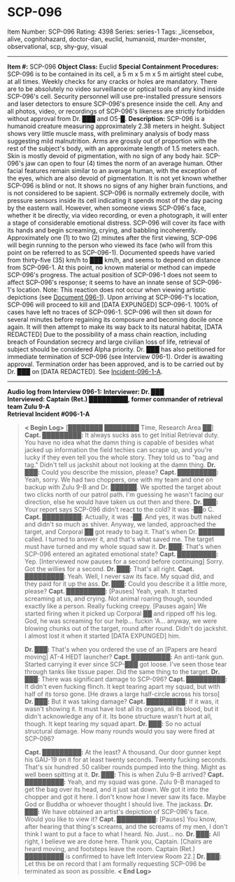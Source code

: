 # SCP-096
Item Number: SCP-096
Rating: 4398
Series: series-1
Tags: _licensebox, alive, cognitohazard, doctor-dan, euclid, humanoid, murder-monster, observational, scp, shy-guy, visual

---

**Item #:** SCP-096
**Object Class:** Euclid
**Special Containment Procedures:** SCP-096 is to be contained in its cell, a 5 m x 5 m x 5 m airtight steel cube, at all times. Weekly checks for any cracks or holes are mandatory. There are to be absolutely no video surveillance or optical tools of any kind inside SCP-096's cell. Security personnel will use pre-installed pressure sensors and laser detectors to ensure SCP-096's presence inside the cell.
Any and all photos, video, or recordings of SCP-096's likeness are strictly forbidden without approval from Dr. ███ and O5-█.
**Description:** SCP-096 is a humanoid creature measuring approximately 2.38 meters in height. Subject shows very little muscle mass, with preliminary analysis of body mass suggesting mild malnutrition. Arms are grossly out of proportion with the rest of the subject's body, with an approximate length of 1.5 meters each. Skin is mostly devoid of pigmentation, with no sign of any body hair.
SCP-096's jaw can open to four (4) times the norm of an average human. Other facial features remain similar to an average human, with the exception of the eyes, which are also devoid of pigmentation. It is not yet known whether SCP-096 is blind or not. It shows no signs of any higher brain functions, and is not considered to be sapient.
SCP-096 is normally extremely docile, with pressure sensors inside its cell indicating it spends most of the day pacing by the eastern wall. However, when someone views SCP-096's face, whether it be directly, via video recording, or even a photograph, it will enter a stage of considerable emotional distress. SCP-096 will cover its face with its hands and begin screaming, crying, and babbling incoherently. Approximately one (1) to two (2) minutes after the first viewing, SCP-096 will begin running to the person who viewed its face (who will from this point on be referred to as SCP-096-1).
Documented speeds have varied from thirty-five (35) km/h to ███ km/h, and seems to depend on distance from SCP-096-1. At this point, no known material or method can impede SCP-096's progress. The actual position of SCP-096-1 does not seem to affect SCP-096's response; it seems to have an innate sense of SCP-096-1's location. Note: This reaction does not occur when viewing artistic depictions (see [Document 096-1](/document-096-1)).
Upon arriving at SCP-096-1's location, SCP-096 will proceed to kill and [DATA EXPUNGED] SCP-096-1. 100% of cases have left no traces of SCP-096-1. SCP-096 will then sit down for several minutes before regaining its composure and becoming docile once again. It will then attempt to make its way back to its natural habitat, [DATA REDACTED]
Due to the possibility of a mass chain reaction, including breach of Foundation secrecy and large civilian loss of life, retrieval of subject should be considered Alpha priority.
Dr. ███ has also petitioned for immediate termination of SCP-096 (see Interview 096-1). Order is awaiting approval. Termination order has been approved, and is to be carried out by Dr. ███ on [DATA REDACTED]. See [Incident-096-1-A](/incident-096-1-a).
* * *
**Audio log from Interview 096-1:**
**Interviewer: Dr. ███**  
**Interviewed: Captain (Ret.) █████████, former commander of retrieval team Zulu 9-A**  
**Retrieval Incident #096-1-A**
> **< Begin Log>**
> [████████ ████████ Time, Research Area ██]
> **Capt. █████████:** It always sucks ass to get Initial Retrieval duty. You have no idea what the damn thing is capable of besides what jacked up information the field techies can scrape up, and you're lucky if they even tell you the whole story. They told us to "bag and tag." Didn't tell us jackshit about not looking at the damn thing.
> **Dr. ███:** Could you describe the mission, please?
> **Capt. █████████:** Yeah, sorry. We had two choppers, one with my team and one on backup with Zulu 9-B and Dr. ██████. We spotted the target about two clicks north of our patrol path. I'm guessing he wasn't facing our direction, else he would have taken us out then and there.
> **Dr. ███:** Your report says SCP-096 didn't react to the cold? It was -██o C.
> **Capt. █████████:** Actually, it was -██. And yes, it was butt naked and didn't so much as shiver. Anyway, we landed, approached the target, and Corporal ██ got ready to bag it. That's when Dr. ██████ called. I turned to answer it, and that's what saved me. The target must have turned and my whole squad saw it.
> **Dr. ███:** That's when SCP-096 entered an agitated emotional state?
> **Capt. █████████:** Yep. [Interviewed now pauses for a second before continuing] Sorry. Got the willies for a second.
> **Dr. ███:** That's all right.
> **Capt. █████████:** Yeah. Well, I never saw its face. My squad did, and they paid for it up the ass.
> **Dr. ███:** Could you describe it a little more, please?
> **Capt. █████████:** [Pauses] Yeah, yeah. It started screaming at us, and crying. Not animal roaring though, sounded exactly like a person. Really fucking creepy. [Pauses again] We started firing when it picked up Corporal ██ and ripped off his leg. God, he was screaming for our help… fuckin 'A… anyway, we were blowing chunks out of the target, round after round. Didn't do jackshit. I almost lost it when it started [DATA EXPUNGED] him.  
>    
>  **Dr. ███:** That's when you ordered the use of an [Papers are heard moving] AT-4 HEDT launcher?
> **Capt. █████████:** An anti-tank gun. Started carrying it ever since SCP-███ got loose. I've seen those tear through tanks like tissue paper. Did the same thing to the target.
> **Dr. ███:** There was significant damage to SCP-096?
> **Capt. █████████:** It didn't even fucking flinch. It kept tearing apart my squad, but with half of its torso gone. [He draws a large half-circle across his torso]
> **Dr. ███:** But it was taking damage?
> **Capt. █████████:** If it was, it wasn't showing it. It must have lost all its organs, all its blood, but it didn't acknowledge any of it. Its bone structure wasn't hurt at all, though. It kept tearing my squad apart.
> **Dr. ███:** So no actual structural damage. How many rounds would you say were fired at SCP-096?  
>    
>  **Capt. █████████:** At the least? A thousand. Our door gunner kept his GAU-19 on it for at least twenty seconds. Twenty fucking seconds. That's six hundred .50 caliber rounds pumped into the thing. Might as well been spitting at it.
> **Dr. ███:** This is when Zulu 9-B arrived?
> **Capt. █████████:** Yeah, and my squad was gone. Zulu 9-B managed to get the bag over its head, and it just sat down. We got it into the chopper and got it here. I don't know how I never saw its face. Maybe God or Buddha or whoever thought I should live. The jackass.
> **Dr. ███:** We have obtained an artist's depiction of SCP-096's face. Would you like to view it?
> **Capt. █████████:** [Pauses] You know, after hearing that thing's screams, and the screams of my men, I don't think I want to put a face to what I heard. No. Just… no.
> **Dr. ███:** All right, I believe we are done here. Thank you, Captain.
> [Chairs are heard moving, and footsteps leave the room. Captain (Ret.) █████████ is confirmed to have left Interview Room 22.]
> **Dr. ███:** Let this be on record that I am formally requesting SCP-096 be terminated as soon as possible.
> **< End Log>**